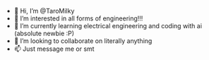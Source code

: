 - 👋 Hi, I’m @TaroMilky
- 👀 I’m interested in all forms of engineering!!!
- 🌱 I’m currently learning electrical engineering and coding with ai (absolute newbie :P)
- 💞️ I’m looking to collaborate on literally anything
- 📫 Just message me or smt

<!---
TaroMilky/TaroMilky is a ✨ special ✨ repository because its `README.md` (this file) appears on your GitHub profile.
You can click the Preview link to take a look at your changes.
--->
